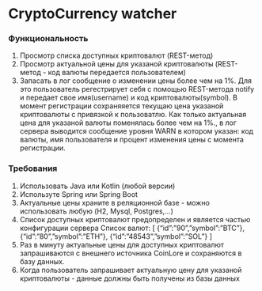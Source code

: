 # CryptoСurrency watcher
### Функциональность
1. Просмотр списка доступных криптовалют (REST-метод)
2. Просмотр актуальной цены для указаной криптовалюты (REST-метод - код валюты передается пользователем)
3. Запасать в лог сообщение о изменении цены более чем на 1%. Для это пользователь регестрирует себя с помощью REST-метода notify и передает свое имя(username) и код криптовалюты(symbol). В момент регистрации cохраняяется текущаю цена указаной криптовалюты с привязкой к пользоватлю. Как только актуальная цена для указаной валюты поменялась более чем на 1%., в лог сервера выводится сообщение уровня WARN в котором указан: код валюты, имя пользователя и процент изменения цены с момента регистрации.
### Требования
1. Использовать Java или Kotlin (любой версии)
2. Используте Spring или Spring Boot
3. Актуальные цены храните в реляционной базе - можно использовать любую (H2, Mysql, Postgres,…)
4. Cписок доступных криптовалют предопределен и является частью конфигурации сервера
Список валют:
[ {“id”:”90”,”symbol”:”BTC”}, {“id”:”80”,”symbol”:”ETH”}, {“id”:”48543”,”symbol”:”SOL”} ]
5. Раз в минуту актуальные цены для доступных криптовалют запрашиваются c внешнего источника CoinLore и сохраняются в базу данных.
6. Когда пользователь запрашивает актуальную цену для указаной криптовалюты - данные должны быть получены из базы данных
